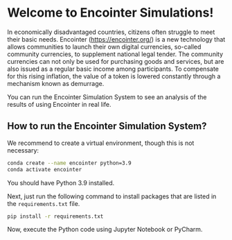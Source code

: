 # Welcome to Encointer Simulations!

In economically disadvantaged countries, citizens often struggle to meet their basic needs. Encointer (https://encointer.org/) is a new technology that allows communities to launch their own digital currencies, so-called community currencies, to supplement national legal tender. The community currencies can not only be used for purchasing goods and services, but are also issued as a regular basic income among participants. To compensate for this rising inflation, the value of a token is lowered constantly through a mechanism known as demurrage.

You can run the Encointer Simulation System to see an analysis of the results of using Encointer in real life.

## How to run the Encointer Simulation System?

We recommend to create a virtual environment, though this is not necessary:
```sh
conda create --name encointer python=3.9
conda activate encointer
```

You should have Python 3.9 installed.

Next, just run the following command to install packages that are listed in the `requirements.txt` file.
```sh
pip install -r requirements.txt
```

Now, execute the Python code using Jupyter Notebook or PyCharm.
